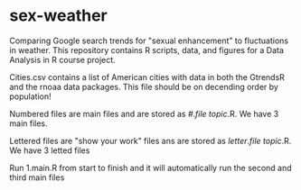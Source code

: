 # sex-weather
Comparing Google search trends for "sexual enhancement" to fluctuations in weather. This repository contains R scripts, data, and figures for a Data Analysis in R course project.

Cities.csv contains a list of American cities with data in both the GtrendsR and the rnoaa data packages.
This file should be on decending order by population!

Numbered files are main files and are stored as *#*.*file topic*.R. We have 3 main files.

Lettered files are "show your work" files ans are stored as *letter*.*file topic*.R. We have 3 letted files

Run 1.main.R from start to finish and it will automatically run the second and third main files
